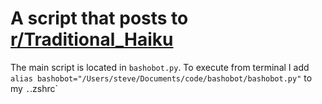 # A script that posts to [r/Traditional_Haiku](https://www.reddit.com/r/Traditional_Haiku/)

The main script is located in `bashobot.py`. To execute from terminal I add `alias bashobot="/Users/steve/Documents/code/bashobot/bashobot.py"` to my `.`.zshrc`

